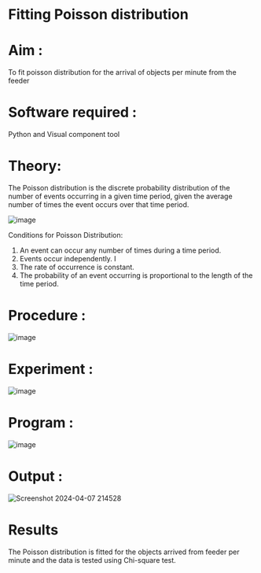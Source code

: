 # Fitting Poisson  distribution
# Aim : 

To fit poisson distribution for the arrival of objects per minute from the feeder

# Software required :  

Python and Visual component tool

# Theory:

The Poisson distribution is the discrete probability distribution of the number of events occurring in a given time period, given the average number of times the event occurs over that time period.

![image](https://user-images.githubusercontent.com/104613195/166248326-fd042076-8b0b-40c4-8b11-1d8e8fcb74db.png)

 Conditions for Poisson Distribution:

1. An event can occur any number of times during a time period.
2. Events occur independently. I
3. The rate of occurrence is constant.
4. The probability of an event occurring is proportional to the length of the time period. 
 
# Procedure :

![image](https://user-images.githubusercontent.com/104613195/166251988-d0c53205-6080-4f7b-ae4c-398178586637.png)

# Experiment :

![image](https://user-images.githubusercontent.com/103921593/230282876-f4a5afbf-cac1-4648-a1b0-c78840638a8e.png)

# Program :

![image](https://github.com/DHOESH123/Poisson_distribution/assets/150319589/f9a8c462-434c-4652-a924-420d5737ab05)


# Output : 

![Screenshot 2024-04-07 214528](https://github.com/DHOESH123/Poisson_distribution/assets/150319589/bdcb5558-8819-464a-bce7-130608c9e0a6)


# Results

The Poisson distribution is fitted for the objects arrived from feeder per minute and the data is tested using Chi-square test. 
 
